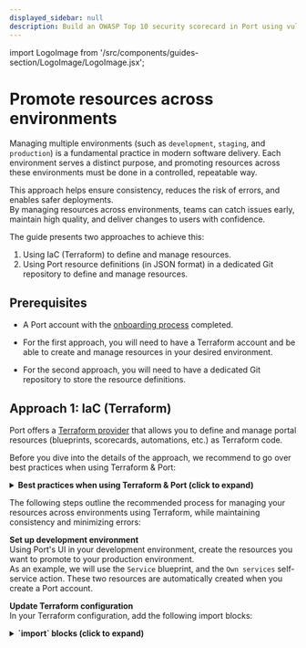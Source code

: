 ```yaml
---
displayed_sidebar: null
description: Build an OWASP Top 10 security scorecard in Port using vulnerability data from Snyk.
---
```


import LogoImage from '/src/components/guides-section/LogoImage/LogoImage.jsx';

# Promote resources across environments

Managing multiple environments (such as `development`, `staging`, and `production`) is a fundamental practice in modern software delivery. Each environment serves a distinct purpose, and promoting resources across these environments must be done in a controlled, repeatable way.

This approach helps ensure consistency, reduces the risk of errors, and enables safer deployments.  
By managing resources across environments, teams can catch issues early, maintain high quality, and deliver changes to users with confidence.

The guide presents two approaches to achieve this:

1. Using IaC (Terraform) to define and manage resources.
2. Using Port resource definitions (in JSON format) in a dedicated Git repository to define and manage resources.

## Prerequisites

- A Port account with the [onboarding process](https://docs.port.io/getting-started/overview) completed.

- For the first approach, you will need to have a Terraform account and be able to create and manage resources in your desired environment.

- For the second approach, you will need to have a dedicated Git repository to store the resource definitions.

## Approach 1: IaC (Terraform)

Port offers a [Terraform provider](https://registry.terraform.io/providers/port-labs/port/latest/docs) that allows you to define and manage portal resources (blueprints, scorecards, automations, etc.) as Terraform code.

Before you dive into the details of the approach, we recommend to go over best practices when using Terraform & Port:

<details>
<summary><b>Best practices when using Terraform & Port (click to expand)</b></summary>

1. **Define Terraform scope**  
   Decide which resources you want to manage with Terraform (e.g. pages, catalog, integrations). Use Terraform for resources you already manage as code (cloud accounts, databases, Lambdas).  
   For data sourced from other systems, prefer Port’s native integrations (GitHub, Kubernetes, cloud providers, Terraform Cloud) to keep data up to date. It’s often easiest to start with the UI, then transition to Terraform using the [Import Generator](https://github.com/port-experimental/terraform-import-generator).

2. **Pin and configure the provider**  
   - Pin provider versions (e.g., `~> 2.x`) and upgrade intentionally.
   - Obtain your Port client ID & client secret, and choose the EU/US API base URL that matches your account region. See [documentation](https://docs.port.io/build-your-software-catalog/custom-integration/iac/terraform/) for more details.
   - Follow standard Terraform practice to configure the provider, like aliases and inheritance. 

3. **Structure your repository and state**  
   - Use a remote backend with state locking (e.g., Terraform Cloud, S3+DynamoDB) to prevent conflicts.
   - Separate state files per environment (prod, stage) and enforce plan/apply gates in CI.

4. **Model catalog as code with `port_blueprint`**  
   Define blueprints in Terraform so your catalog schema (properties, relations, calculations, etc.) is versioned and reviewable. Refer to documentation for examples covering all property types and advanced features like mirror and calculation properties.

5. **Manage entities with `port_entity`**  
   - Define entities with all of their relevant properties.  
   The provider uses a create/override strategy: any property omitted in Terraform will be reset to empty.  
   - Always model the full desired entity shape in code.  
   - Use registry options like `create_missing_related_entities`, and fields such as `teams` and `run_id` for traceability.

6. **Extend system blueprints properly**  
   `User` and `Team` are system blueprints—extend them using `port_system_blueprint` (not `port_blueprint`) and import them to state before making changes. Supported from provider `v2.2.0`.

7. **Import existing resources before management**  
   If a resource already exists (via UI or integration), import it to state before managing with Terraform.  
   - Blueprints: `terraform import port_blueprint.my "blueprintId"`  
   - Entities: `terraform import port_entity.my "blueprintId:entityId"`  
   - For other resources (scorecards, actions, webhooks, integrations), refer to the [documentation](https://docs.port.io/build-your-software-catalog/custom-integration/iac/terraform/#import-existing-data-to-the-terraform-state) for import forms.

8. **Define self-service actions and permissions in code**  
   Use `port_action` to codify self-service experiences (inputs, triggers, conditions).  
   For actions that invoke Terraform (e.g., GitHub workflow, Terraform Cloud run), store credentials in Port secrets or use an execution agent.

9. **Manage integrations declaratively**  
   Use `port_integration` to manage configuration and mappings for existing integrations.  
   Import by installation ID, then manage mapping in code.

10. **Promote changes safely**  
   Follow standard Terraform best practices: run `terraform validate` and `plan` in CI, and require peer review before running `apply`.  
   Optionally, expose “plan & apply” as a Port action for controlled no-code provisioning flows (e.g., a user [requests an S3 bucket](https://docs.port.io/guides/all/terraform-plan-and-apply-aws-resource/), the action runs Terraform and writes the entity back).

11. **Separate regions, accounts, and environments**  
   For multiple Port accounts or regions (EU/US), set the correct `base_url` per environment or use provider aliases. Avoid mixing resources across environments.

12. **Handle evolution and breaking changes deliberately**  
   For refactors (e.g., renaming properties or relations), use dedicated API endpoints and plan changes carefully to avoid breaking dependencies, especially when multiple blueprints or entities are involved.

</details>

The following steps outline the recommended process for managing your resources across environments using Terraform, while maintaining consistency and minimizing errors:

**Set up development environment**  
   Using Port's UI in your development environment, create the resources you want to promote to your production environment.  
   As an example, we will use the `Service` blueprint, and the `Own services` self-service action. These two resources are automatically created when you create a Port account.

**Update Terraform configuration**  
   In your Terraform configuration, add the following import blocks:

   <details>
   <summary><b>`import` blocks (click to expand)</b></summary>
    ```hcl showLineNumbers
    terraform {
      required_providers {
        port = {
          source  = "port-labs/port-labs"
          version = "~> 2.0.3"
        }
      }
    }

    provider "port" {
      client_id = "{YOUR CLIENT ID}"     # or set the environment variable PORT_CLIENT_ID
      secret    = "{YOUR CLIENT SECRET}" # or set the environment variable PORT_CLIENT_SECRET
      base_url  = "https://api.getport.io"
    }

    import {
      id = "set_ownership"
      to = port_action.own_services
    }

    import {
      id = "service"
      to = port_blueprint.service
    }
    ```
    </details>

**Generate Terraform configuration**  
   Using the Terraform CLI, generate configuration files from the resources created in your development environment:
   
   ```bash showLineNumbers
   terraform init
   terraform plan -generate-config-out=generated.tf
   ```

**Validate the configuration**  
   Check the resulting `generated.tf` file, ensuring it includes the desired configuration for both the `Own services` and `Service` resources.

**Copy and adjust for Production**  
   - Copy the `generated.tf` file to your production environment.
   - Remove the provider blocks - since the provider is usually set at a higher level, remove the `provider = port-labs` lines from both resources.
   - Remove null properties - clean up the configuration by removing all properties that are set to `null`.

**Apply Changes in Production**  
   Before applying any changes, run `terraform plan` in your production environment to view the planned changes and ensure everything is set up correctly.
   
   Once you're satisfied with the plan, run `terraform apply` to apply the changes to your production environment.

:::info Sync changes between UI and IaC

After `import`ing, any changes made to the UI will not be automatically reflected in your IaC configuration.  
To sync changes, you can:
- Refrain from using the UI to change resources that are configured with IaC, and only use IaC to make changes.
- Remember to always update the relevant IaC files after making changes via the UI.

:::

### Dependency management

#### Dynamic referencing

If you have dependencies between two or more resources, you will need to manually handle them using dynamic referencing.

For example, a self-service action that creates new instances of a blueprint will depend on that blueprint.  
In such a case, use dynamic referencing instead of hardcoding the blueprint identifier:

```hcl showLineNumbers
resource "port_action" "scaffold_a_new_service" {
  identifier                    = "scaffold_a_new_service"
  required_approval             = "false"
  self_service_trigger = {
    # highlight-next-line
    blueprint_identifier = port_blueprint.service.identifier # instead of "service"
    operation            = "DAY-2"
    user_properties = {
    }
  }
…
}
```

#### Resource creation order

When resources depend on each other, Terraform may attempt to create them in the wrong order, leading to dependency errors. You can resolve this using the `depends_on` meta-argument to explicitly define the order of resource creation.

For example, if you have two blueprints where one has a relation to the other, you can ensure proper creation order:

```hcl showLineNumbers
resource "port_blueprint" "githubRepository" {
  identifier = "githubRepository"
  title      = "GitHub Repository"
  # ... other configuration
}

resource "port_blueprint" "service" {
  identifier = "service"
  title      = "Service"
  
  relations = {
    "repository" = {
      title = "Repository"
      target = "githubRepository"
    }
  }
  
  # highlight-next-line
  depends_on = [port_blueprint.githubRepository]
}
```

The `depends_on` meta-argument ensures that:
- The `githubRepository` blueprint is created first
- The `service` blueprint is created after the `githubRepository` blueprint, allowing the relation to be properly established

**Note:** Use `depends_on` sparingly and only when Terraform cannot automatically infer dependencies from resource references. Overuse can make your configuration harder to maintain and may hide implicit dependencies.

## Approach 2: JSON definitions (GitOps)

Being an API-first solution, Port allows you to define portal resources (blueprints, scorecards, automations, etc.) as JSON objects.  
This approach demonstrates how to manage your resource definitions in a dedicated Git repository.

1. **Organize your Git repository**  
   In your dedicated Git repository, create a folder for each environment you want to manage (e.g. `development`, `production`, etc.).  
   In each environment folder, create a folder for each resource type (e.g. `blueprints`, `scorecards`, `automations`, etc.).  
   
2. **Set up development environment**  
   - Using Port's UI in your development environment, create the resources you want to promote to your production environment.  

   - Save the resource definitions to a JSON file. This can be done in the following ways:
     - Using [Port's API](https://docs.port.io/api-reference/port-api), call the relevant GET endpoint to retrieve the definition/s of the desired resource type.  
     - Using Port's UI, click on the `...` button in the top right corner of a resource, then click `Edit`.  
      
   - Save your JSON definitions in the `development` folder in your Git repository.

3. **Promote to production environment**  
   - Copy the relevant JSON definitions to the `production` folder in your Git repository.
   - Using [Port's API](https://docs.port.io/api-reference/port-api), call the relevant POST endpoint to apply the resource definitions to your production environment.

:::info Dependency management

In some cases, resources may depend on each other. For example, **blueprint A** may have a relation to **blueprint B**, meaning that blueprint B must be created before blueprint A.

In such cases, you will need to manually handle the dependencies between resources and create them in the correct order.
:::

### Examples

#### Export data using a CI/CD workflow

Below are examples of CI/CD workflows that automatically export data from your development environment using Port's API and save it to your dedicated repository.

These workflows export resource definitions (such as blueprints, scorecards, and actions) from one of your Port environments using Port's API, and save them as JSON files in the dedicated repository under the appropriate environment folder.

**What these workflows do:**

- **Authenticate** with Port using your API credentials
- **Export** resource definitions (blueprints, scorecards, actions) from your Port environment
- **Save** the exported JSON files to your Git repository in organized folders (`development/blueprints/`, `development/scorecards/`, `development/actions/`)
- **Commit** the changes back to your repository for version control

This creates a backup of your Port configuration and enables you to track changes over time. The exported files are saved in a structure that matches what the promotion workflows expect to find.

**Prerequisites**

Generate API credentials for your Port development environment and store them as CI/CD variables:
- GitHub: Repository secrets named `PORT_CLIENT_ID` and `PORT_CLIENT_SECRET`
- GitLab: Project variables named `PORT_CLIENT_ID` and `PORT_CLIENT_SECRET`
- Azure DevOps: Pipeline variables named `PORT_CLIENT_ID` and `PORT_CLIENT_SECRET`

import Tabs from '@theme/Tabs';
import TabItem from '@theme/TabItem';

<Tabs groupId="cicd-platform" queryString>
<TabItem value="github" label="GitHub workflow">

<details>
<summary><b>`export-port-data.yml` (click to expand)</b></summary>
```yaml showLineNumbers
name: Export Port Data to Repository

on:
  workflow_dispatch:
    inputs:
      export_type:
        description: 'Type of data to export'
        required: true
        type: choice
        options:
          - all
          - blueprints
          - scorecards
          - actions
      blueprint_filter:
        description: 'Specific blueprint to export (optional)'
        required: false
        type: string

env:
  PORT_API_URL: "https://api.getport.io/v1"
  EXPORT_DIR: "development"

jobs:
  export-port-data:
    runs-on: ubuntu-latest
    
    steps:
      - name: Checkout repository
        uses: actions/checkout@v4
        with:
          token: ${{ secrets.GITHUB_TOKEN }}
          
      - name: Setup Node.js
        uses: actions/setup-node@v4
        with:
          node-version: '18'
          
      - name: Install dependencies
        run: |
          npm install -g jq
          
      - name: Get Port Access Token
        id: get_token
        run: |
          echo "Getting Port access token..."
          access_token=$(curl --location --request POST 'https://api.getport.io/v1/auth/access_token' \
            --header 'Content-Type: application/json' \
            --data-raw '{
                "clientId": "${{ secrets.PORT_CLIENT_ID }}",
                "clientSecret": "${{ secrets.PORT_CLIENT_SECRET }}"
            }' | jq '.accessToken' | sed 's/"//g')
          
          if [ -z "$access_token" ] || [ "$access_token" = "null" ]; then
            echo "Failed to get access token"
            exit 1
          fi
          
          echo "access_token=$access_token" >> $GITHUB_ENV
          echo "✅ Successfully obtained access token"
          
      - name: Create export directories
        run: |
          mkdir -p $EXPORT_DIR/blueprints
          mkdir -p $EXPORT_DIR/scorecards
          mkdir -p $EXPORT_DIR/actions
          echo "Created export directories for resource types"
          
      - name: Export Blueprints
        if: ${{ github.event.inputs.export_type == 'blueprints' || github.event.inputs.export_type == 'all' }}
        run: |
          echo "📋 Exporting blueprints..."
          
          # Get all blueprints
          blueprints_response=$(curl -X GET "$PORT_API_URL/blueprints" \
            -H "Authorization: Bearer ${{ env.access_token }}" \
            -H "Content-Type: application/json")
          
          if [ $? -eq 0 ] && [ -n "$blueprints_response" ]; then
            echo "$blueprints_response" | jq '.' > "$EXPORT_DIR/blueprints/blueprints.json"
            
            # Count blueprints
            blueprint_count=$(echo "$blueprints_response" | jq '.blueprints | length')
            echo "✅ Exported $blueprint_count blueprints"
            
            # Export individual blueprint definitions if requested
            if [ -n "${{ github.event.inputs.blueprint_filter }}" ]; then
              blueprint_id="${{ github.event.inputs.blueprint_filter }}"
              echo "📄 Exporting detailed definition for blueprint: $blueprint_id"
              
              blueprint_detail=$(curl -X GET "$PORT_API_URL/blueprints/$blueprint_id" \
                -H "Authorization: Bearer ${{ env.access_token }}" \
                -H "Content-Type: application/json")
              
              if [ $? -eq 0 ] && [ -n "$blueprint_detail" ]; then
                echo "$blueprint_detail" | jq '.' > "$EXPORT_DIR/blueprints/$blueprint_id.json"
                echo "✅ Exported detailed definition for blueprint: $blueprint_id"
              fi
            fi
          else
            echo "❌ Failed to export blueprints"
            exit 1
          fi
          
      - name: Export Scorecards
        if: ${{ github.event.inputs.export_type == 'scorecards' || github.event.inputs.export_type == 'all' }}
        run: |
          echo "📊 Exporting scorecards..."
          
          scorecards_response=$(curl -X GET "$PORT_API_URL/scorecards" \
            -H "Authorization: Bearer ${{ env.access_token }}" \
            -H "Content-Type: application/json")
          
          if [ $? -eq 0 ] && [ -n "$scorecards_response" ]; then
            echo "$scorecards_response" | jq '.' > "$EXPORT_DIR/scorecards/scorecards.json"
            
            scorecard_count=$(echo "$scorecards_response" | jq '.scorecards | length')
            echo "✅ Exported $scorecard_count scorecards"
          else
            echo "❌ Failed to export scorecards"
            exit 1
          fi
          
      - name: Export Actions
        if: ${{ github.event.inputs.export_type == 'actions' || github.event.inputs.export_type == 'all' }}
        run: |
          echo "⚡ Exporting actions..."
          
          actions_response=$(curl -X GET "$PORT_API_URL/actions" \
            -H "Authorization: Bearer ${{ env.access_token }}" \
            -H "Content-Type: application/json")
          
          if [ $? -eq 0 ] && [ -n "$actions_response" ]; then
            echo "$actions_response" | jq '.' > "$EXPORT_DIR/actions/actions.json"
            
            action_count=$(echo "$actions_response" | jq '.actions | length')
            echo "✅ Exported $action_count actions"
          else
            echo "❌ Failed to export actions"
            exit 1
          fi
          
      - name: Commit exported data
        run: |
          echo "💾 Committing exported data to repository..."
          
          git config --local user.email "action@github.com"
          git config --local user.name "GitHub Action"
          
          git add "$EXPORT_DIR/"
          
          if git diff --staged --quiet; then
            echo "ℹ️ No changes to commit"
          else
            git commit -m "Export Port data

            - Export type: ${{ github.event.inputs.export_type }}
            - Blueprint filter: ${{ github.event.inputs.blueprint_filter || 'None' }}
            - GitHub run: ${{ github.run_id }}"
            
            git push
            echo "✅ Exported data committed to repository"
          fi
```
</details>

**Usage (GitHub CLI):**
```bash
# Export all blueprints, scorecards, and actions
gh workflow run export-port-data.yml -f export_type=all

# Export specific blueprint
gh workflow run export-port-data.yml \
  -f export_type=blueprints \
  -f blueprint_filter=service
```

</TabItem>
<TabItem value="gitlab" label="GitLab pipeline">

<details>
<summary><b>`.gitlab-ci.yml` (click to expand)</b></summary>
```yaml showLineNumbers
stages:
  - export

variables:
  PORT_API_URL: "https://api.getport.io/v1"
  EXPORT_DIR: "development"

export-port-data:
  stage: export
  image: node:18
  rules:
    - if: $CI_PIPELINE_SOURCE == "web"
  variables:
    EXPORT_TYPE: $EXPORT_TYPE
    BLUEPRINT_FILTER: $BLUEPRINT_FILTER
  before_script:
    - npm install -g jq
    - git config --global user.email "gitlab-ci@gitlab.com"
    - git config --global user.name "GitLab CI"
  script:
    - echo "Getting Port access token..."
    - |
      access_token=$(curl --location --request POST 'https://api.getport.io/v1/auth/access_token' \
        --header 'Content-Type: application/json' \
        --data-raw '{
            "clientId": "${PORT_CLIENT_ID}",
            "clientSecret": "${PORT_CLIENT_SECRET}"
        }' | jq '.accessToken' | sed 's/"//g')
      
      if [ -z "$access_token" ] || [ "$access_token" = "null" ]; then
        echo "Failed to get access token"
        exit 1
      fi
      
      echo "access_token=$access_token" >> $GITHUB_ENV
      echo "✅ Successfully obtained access token"
    - mkdir -p $EXPORT_DIR/blueprints
    - mkdir -p $EXPORT_DIR/scorecards
    - mkdir -p $EXPORT_DIR/actions
    - echo "Created export directories for resource types"
    - |
      if [ "$EXPORT_TYPE" = "blueprints" ] || [ "$EXPORT_TYPE" = "all" ]; then
        echo "📋 Exporting blueprints..."
        
        blueprints_response=$(curl -X GET "$PORT_API_URL/blueprints" \
          -H "Authorization: Bearer $access_token" \
          -H "Content-Type: application/json")
        
        if [ $? -eq 0 ] && [ -n "$blueprints_response" ]; then
          echo "$blueprints_response" | jq '.' > "$EXPORT_DIR/blueprints/blueprints.json"
          
          blueprint_count=$(echo "$blueprints_response" | jq '.blueprints | length')
          echo "✅ Exported $blueprint_count blueprints"
          
          if [ -n "$BLUEPRINT_FILTER" ]; then
            blueprint_id="$BLUEPRINT_FILTER"
            echo "📄 Exporting detailed definition for blueprint: $blueprint_id"
            
            blueprint_detail=$(curl -X GET "$PORT_API_URL/blueprints/$blueprint_id" \
              -H "Authorization: Bearer $access_token" \
              -H "Content-Type: application/json")
            
            if [ $? -eq 0 ] && [ -n "$blueprint_detail" ]; then
              echo "$blueprint_detail" | jq '.' > "$EXPORT_DIR/blueprints/$blueprint_id.json"
              echo "✅ Exported detailed definition for blueprint: $blueprint_id"
            fi
          fi
        else
          echo "❌ Failed to export blueprints"
          exit 1
        fi
      fi
    - |
      if [ "$EXPORT_TYPE" = "scorecards" ] || [ "$EXPORT_TYPE" = "all" ]; then
        echo "📊 Exporting scorecards..."
        
        scorecards_response=$(curl -X GET "$PORT_API_URL/scorecards" \
          -H "Authorization: Bearer $access_token" \
          -H "Content-Type: application/json")
        
        if [ $? -eq 0 ] && [ -n "$scorecards_response" ]; then
          echo "$scorecards_response" | jq '.' > "$EXPORT_DIR/scorecards/scorecards.json"
          
          scorecard_count=$(echo "$scorecards_response" | jq '.scorecards | length')
          echo "✅ Exported $scorecard_count scorecards"
        else
          echo "❌ Failed to export scorecards"
          exit 1
        fi
      fi
    - |
      if [ "$EXPORT_TYPE" = "actions" ] || [ "$EXPORT_TYPE" = "all" ]; then
        echo "⚡ Exporting actions..."
        
        actions_response=$(curl -X GET "$PORT_API_URL/actions" \
          -H "Authorization: Bearer $access_token" \
          -H "Content-Type: application/json")
        
        if [ $? -eq 0 ] && [ -n "$actions_response" ]; then
          echo "$actions_response" | jq '.' > "$EXPORT_DIR/actions/actions.json"
          
          action_count=$(echo "$actions_response" | jq '.actions | length')
          echo "✅ Exported $action_count actions"
        else
          echo "❌ Failed to export actions"
          exit 1
        fi
      fi
    - echo "💾 Committing exported data to repository..."
    - git add "$EXPORT_DIR/"
    - |
      if git diff --staged --quiet; then
        echo "ℹ️ No changes to commit"
      else
        git commit -m "Export Port data

        - Export type: $EXPORT_TYPE
        - Blueprint filter: ${BLUEPRINT_FILTER:-None}
        - GitLab pipeline: $CI_PIPELINE_ID"
        
        git push origin $CI_COMMIT_REF_NAME
        echo "✅ Exported data committed to repository"
      fi
```
</details>

**Usage:**
1. Go to **CI/CD > Pipelines** in your GitLab project
2. Click **Run pipeline**
3. Set variables:
   - `EXPORT_TYPE`: `all`, `blueprints`, `scorecards`, or `actions`
   - `BLUEPRINT_FILTER`: (optional) specific blueprint identifier

</TabItem>
<TabItem value="azure" label="Azure DevOps pipeline">

<details>
<summary><b>`azure-pipelines.yml` (click to expand)</b></summary>
```yaml showLineNumbers
trigger: none

variables:
  PORT_API_URL: 'https://api.getport.io/v1'
  EXPORT_DIR: 'development'

pool:
  vmImage: 'ubuntu-latest'

parameters:
- name: exportType
  displayName: 'Type of data to export'
  type: string
  default: 'all'
  values:
  - all
  - blueprints
  - scorecards
  - actions
- name: blueprintFilter
  displayName: 'Specific blueprint to export (optional)'
  type: string
  default: ''

stages:
- stage: ExportPortData
  displayName: 'Export Port Data'
  jobs:
  - job: ExportJob
    displayName: 'Export Port Data to Repository'
    steps:
    - task: NodeTool@0
      displayName: 'Use Node.js 18'
      inputs:
        versionSpec: '18.x'
    
    - script: |
        npm install -g jq
      displayName: 'Install dependencies'
    
    - script: |
        echo "Getting Port access token..."
        access_token=$(curl --location --request POST 'https://api.getport.io/v1/auth/access_token' \
          --header 'Content-Type: application/json' \
          --data-raw '{
              "clientId": "$(PORT_CLIENT_ID)",
              "clientSecret": "$(PORT_CLIENT_SECRET)"
          }' | jq '.accessToken' | sed 's/"//g')
        
        if [ -z "$access_token" ] || [ "$access_token" = "null" ]; then
          echo "Failed to get access token"
          exit 1
        fi
        
        echo "access_token=$access_token" >> $GITHUB_ENV
        echo "✅ Successfully obtained access token"
      displayName: 'Get Port Access Token'
    
    - script: |
        mkdir -p $(EXPORT_DIR)/blueprints
        mkdir -p $(EXPORT_DIR)/scorecards
        mkdir -p $(EXPORT_DIR)/actions
        echo "Created export directories for resource types"
      displayName: 'Create export directories'
    
    - script: |
        if [ "$(exportType)" = "blueprints" ] || [ "$(exportType)" = "all" ]; then
          echo "📋 Exporting blueprints..."
          
          blueprints_response=$(curl -X GET "$(PORT_API_URL)/blueprints" \
            -H "Authorization: Bearer $access_token" \
            -H "Content-Type: application/json")
          
          if [ $? -eq 0 ] && [ -n "$blueprints_response" ]; then
            echo "$blueprints_response" | jq '.' > "$(EXPORT_DIR)/blueprints/blueprints.json"
            
            blueprint_count=$(echo "$blueprints_response" | jq '.blueprints | length')
            echo "✅ Exported $blueprint_count blueprints"
            
            if [ -n "$(blueprintFilter)" ]; then
              blueprint_id="$(blueprintFilter)"
              echo "📄 Exporting detailed definition for blueprint: $blueprint_id"
              
              blueprint_detail=$(curl -X GET "$(PORT_API_URL)/blueprints/$blueprint_id" \
                -H "Authorization: Bearer $access_token" \
                -H "Content-Type: application/json")
              
              if [ $? -eq 0 ] && [ -n "$blueprint_detail" ]; then
                echo "$blueprint_detail" | jq '.' > "$(EXPORT_DIR)/blueprints/$blueprint_id.json"
                echo "✅ Exported detailed definition for blueprint: $blueprint_id"
              fi
            fi
          else
            echo "❌ Failed to export blueprints"
            exit 1
          fi
        fi
      displayName: 'Export Blueprints'
    
    - script: |
        if [ "$(exportType)" = "scorecards" ] || [ "$(exportType)" = "all" ]; then
          echo "📊 Exporting scorecards..."
          
          scorecards_response=$(curl -X GET "$(PORT_API_URL)/scorecards" \
            -H "Authorization: Bearer $access_token" \
            -H "Content-Type: application/json")
          
          if [ $? -eq 0 ] && [ -n "$scorecards_response" ]; then
            echo "$scorecards_response" | jq '.' > "$(EXPORT_DIR)/scorecards/scorecards.json"
            
            scorecard_count=$(echo "$scorecards_response" | jq '.scorecards | length')
            echo "✅ Exported $scorecard_count scorecards"
          else
            echo "❌ Failed to export scorecards"
            exit 1
          fi
        fi
      displayName: 'Export Scorecards'
    
    - script: |
        if [ "$(exportType)" = "actions" ] || [ "$(exportType)" = "all" ]; then
          echo "⚡ Exporting actions..."
          
          actions_response=$(curl -X GET "$(PORT_API_URL)/actions" \
            -H "Authorization: Bearer $access_token" \
            -H "Content-Type: application/json")
          
          if [ $? -eq 0 ] && [ -n "$actions_response" ]; then
            echo "$actions_response" | jq '.' > "$(EXPORT_DIR)/actions/actions.json"
            
            action_count=$(echo "$actions_response" | jq '.actions | length')
            echo "✅ Exported $action_count actions"
          else
            echo "❌ Failed to export actions"
            exit 1
          fi
        fi
      displayName: 'Export Actions'
    
    - script: |
        echo "💾 Committing exported data to repository..."
        
        git config --global user.email "azure-pipelines@azure.com"
        git config --global user.name "Azure Pipelines"
        
        git add "$(EXPORT_DIR)/"
        
        if git diff --staged --quiet; then
          echo "ℹ️ No changes to commit"
        else
          git commit -m "Export Port data

          - Export type: $(exportType)
          - Blueprint filter: $(blueprintFilter)
          - Azure pipeline: $(Build.BuildId)"
          
          git push origin $(Build.SourceBranchName)
          echo "✅ Exported data committed to repository"
        fi
      displayName: 'Commit exported data'
```
</details>

**Usage:**
1. Go to **Pipelines** in your Azure DevOps project
2. Click **Run pipeline** on your pipeline
3. Set parameters:
   - `exportType`: `all`, `blueprints`, `scorecards`, or `actions`
   - `blueprintFilter`: (optional) specific blueprint identifier

</TabItem>
</Tabs>

---

#### Promote resources using a CI/CD workflow

Below are examples of CI/CD workflows that automate the promotion of resources from a development environment to a production environment.

**What these workflows do:**

- **Validate** JSON files in your development folder to ensure they're properly formatted
- **Copy** resource definitions from the development folder to the production folder in your repository
- **Apply** the resource definitions to your production Port environment using the Port API
- **Commit** the promoted resources back to your repository for audit trail

This automates the promotion process and ensures consistency between your development and production environments.

**Prerequisites**

Before using these workflows, make sure to:

1. **Set up CI/CD credentials:**
   - `PORT_PRODUCTION_TOKEN`: Your Port API token for the production environment.
   - GitHub: Store as repository secrets
   - GitLab: Store as project variables  
   - Azure DevOps: Store as pipeline variables

2. **Configure Port API tokens:**
   - Generate API tokens for your production Port environment.
   - Store them securely in your CI/CD platform.

3. **Organize your repository structure:**
   - Create `development/` and `production/` folders.
   - Add subfolders for each resource type (`blueprints/`, `scorecards/`, `actions/`).  
   The structure of the repository should look something like this:

      <details>
      <summary><b>Repository structure (click to expand)</b></summary>

      ```
      ├── .github/
      │   └── workflows/
      │       └── promote-to-production.yml
      ├── development/
      │   ├── blueprints/
      │   │   ├── service.json
      │   │   └── microservice.json
      │   ├── scorecards/
      │   │   └── security-scorecard.json
      │   └── actions/
      │       └── deploy-service.json
      └── production/
          ├── blueprints/
          ├── scorecards/
          └── actions/
      ```
      </details>

<Tabs groupId="cicd-platform-promote" queryString>
<TabItem value="github" label="GitHub Actions">

**Workflow file**

<details>
<summary><b>`promote-to-production.yml` (click to expand)</b></summary>
```yaml showLineNumbers
name: Promote Resources from Development to Production

on:
  workflow_dispatch:
    inputs:
      resource_type:
        description: 'Type of resource to promote'
        required: true
        type: choice
        options:
          - blueprints
          - scorecards
          - actions
          - all
      resource_name:
        description: 'Specific resource name (optional, leave empty for all)'
        required: false
        type: string

env:
  PORT_API_URL: "https://api.getport.io/v1"

jobs:
  promote-resources:
    runs-on: ubuntu-latest
    
    steps:
      - name: Checkout repository
        uses: actions/checkout@v4
        
      - name: Setup Node.js
        uses: actions/setup-node@v4
        with:
          node-version: '18'
          
      - name: Install dependencies
        run: |
          npm install -g jq
          
      - name: Validate development resources
        run: |
          echo "Validating development resources..."
          for file in development/**/*.json; do
            if [ -f "$file" ]; then
              echo "Validating $file"
              jq empty "$file" || (echo "Invalid JSON in $file" && exit 1)
            fi
          done
          
      - name: Promote Blueprints
        if: ${{ github.event.inputs.resource_type == 'blueprints' || github.event.inputs.resource_type == 'all' }}
        run: |
          echo "Promoting blueprints..."
          
          if [ -n "${{ github.event.inputs.resource_name }}" ]; then
            # Promote specific blueprint
            file="development/blueprints/${{ github.event.inputs.resource_name }}.json"
            if [ -f "$file" ]; then
              echo "Promoting blueprint: ${{ github.event.inputs.resource_name }}"
              
              # Copy to production folder
              cp "$file" "production/blueprints/"
              
              # Apply to Port production environment
              curl -X POST "$PORT_API_URL/blueprints" \
                -H "Authorization: Bearer ${{ secrets.PORT_PRODUCTION_TOKEN }}" \
                -H "Content-Type: application/json" \
                -d @"$file"
            else
              echo "Blueprint file not found: $file"
              exit 1
            fi
          else
            # Promote all blueprints
            for file in development/blueprints/*.json; do
              if [ -f "$file" ]; then
                filename=$(basename "$file")
                echo "Promoting blueprint: $filename"
                
                # Copy to production folder
                cp "$file" "production/blueprints/"
                
                # Apply to Port production environment
                curl -X POST "$PORT_API_URL/blueprints" \
                  -H "Authorization: Bearer ${{ secrets.PORT_PRODUCTION_TOKEN }}" \
                  -H "Content-Type: application/json" \
                  -d @"$file"
              fi
            done
          fi
          
      - name: Promote Scorecards
        if: ${{ github.event.inputs.resource_type == 'scorecards' || github.event.inputs.resource_type == 'all' }}
        run: |
          echo "Promoting scorecards..."
          
          if [ -n "${{ github.event.inputs.resource_name }}" ]; then
            # Promote specific scorecard
            file="development/scorecards/${{ github.event.inputs.resource_name }}.json"
            if [ -f "$file" ]; then
              echo "Promoting scorecard: ${{ github.event.inputs.resource_name }}"
              
              # Copy to production folder
              cp "$file" "production/scorecards/"
              
              # Apply to Port production environment
              curl -X POST "$PORT_API_URL/scorecards" \
                -H "Authorization: Bearer ${{ secrets.PORT_PRODUCTION_TOKEN }}" \
                -H "Content-Type: application/json" \
                -d @"$file"
            else
              echo "Scorecard file not found: $file"
              exit 1
            fi
          else
            # Promote all scorecards
            for file in development/scorecards/*.json; do
              if [ -f "$file" ]; then
                filename=$(basename "$file")
                echo "Promoting scorecard: $filename"
                
                # Copy to production folder
                cp "$file" "production/scorecards/"
                
                # Apply to Port production environment
                curl -X POST "$PORT_API_URL/scorecards" \
                  -H "Authorization: Bearer ${{ secrets.PORT_PRODUCTION_TOKEN }}" \
                  -H "Content-Type: application/json" \
                  -d @"$file"
              fi
            done
          fi
          
      - name: Promote Actions
        if: ${{ github.event.inputs.resource_type == 'actions' || github.event.inputs.resource_type == 'all' }}
        run: |
          echo "Promoting actions..."
          
          if [ -n "${{ github.event.inputs.resource_name }}" ]; then
            # Promote specific action
            file="development/actions/${{ github.event.inputs.resource_name }}.json"
            if [ -f "$file" ]; then
              echo "Promoting action: ${{ github.event.inputs.resource_name }}"
              
              # Copy to production folder
              cp "$file" "production/actions/"
              
              # Apply to Port production environment
              curl -X POST "$PORT_API_URL/actions" \
                -H "Authorization: Bearer ${{ secrets.PORT_PRODUCTION_TOKEN }}" \
                -H "Content-Type: application/json" \
                -d @"$file"
            else
              echo "Action file not found: $file"
              exit 1
            fi
          else
            # Promote all actions
            for file in development/actions/*.json; do
              if [ -f "$file" ]; then
                filename=$(basename "$file")
                echo "Promoting action: $filename"
                
                # Copy to production folder
                cp "$file" "production/actions/"
                
                # Apply to Port production environment
                curl -X POST "$PORT_API_URL/actions" \
                  -H "Authorization: Bearer ${{ secrets.PORT_PRODUCTION_TOKEN }}" \
                  -H "Content-Type: application/json" \
                  -d @"$file"
              fi
            done
          fi
          
      - name: Commit promoted resources
        run: |
          git config --local user.email "action@github.com"
          git config --local user.name "GitHub Action"
          git add production/
          
          if git diff --staged --quiet; then
            echo "No changes to commit"
          else
            git commit -m "Promote ${{ github.event.inputs.resource_type }} to production"
            git push
          fi
          
      - name: Create deployment summary
        run: |
          echo "## 🚀 Resource Promotion Summary" >> $GITHUB_STEP_SUMMARY
          echo "" >> $GITHUB_STEP_SUMMARY
          echo "**Resource Type:** ${{ github.event.inputs.resource_type }}" >> $GITHUB_STEP_SUMMARY
          
          if [ -n "${{ github.event.inputs.resource_name }}" ]; then
            echo "**Resource Name:** ${{ github.event.inputs.resource_name }}" >> $GITHUB_STEP_SUMMARY
          else
            echo "**Resource Name:** All resources of type" >> $GITHUB_STEP_SUMMARY
          fi
          
          echo "**Environment:** Production" >> $GITHUB_STEP_SUMMARY
          echo "**Status:** ✅ Successfully promoted" >> $GITHUB_STEP_SUMMARY
```
</details>

**Usage:**

1. **Manual trigger:**  
Go to the `Actions` tab in your GitHub repository and manually trigger the workflow, selecting the resource type and optionally a specific resource name.

2. **Promote specific resource:**
   ```bash
   # Trigger via GitHub CLI
   gh workflow run promote-to-production.yml \
     -f resource_type=blueprints \
     -f resource_name=service
   ```

3. **Promote all resources of a type:**
   ```bash
   # Promote all blueprints
   gh workflow run promote-to-production.yml \
     -f resource_type=blueprints
   ```

</TabItem>
<TabItem value="gitlab" label="GitLab CI">

**Workflow file**

<details>
<summary><b>`.gitlab-ci.yml` (click to expand)</b></summary>
```yaml showLineNumbers
stages:
  - promote

variables:
  PORT_API_URL: "https://api.getport.io/v1"

promote-resources:
  stage: promote
  image: node:18
  rules:
    - if: $CI_PIPELINE_SOURCE == "web"
  variables:
    RESOURCE_TYPE: $RESOURCE_TYPE
    RESOURCE_NAME: $RESOURCE_NAME
  before_script:
    - npm install -g jq
    - git config --global user.email "gitlab-ci@gitlab.com"
    - git config --global user.name "GitLab CI"
  script:
    - echo "Validating development resources..."
    - |
      for file in development/**/*.json; do
        if [ -f "$file" ]; then
          echo "Validating $file"
          jq empty "$file" || (echo "Invalid JSON in $file" && exit 1)
        fi
      done
    - |
      if [ "$RESOURCE_TYPE" = "blueprints" ] || [ "$RESOURCE_TYPE" = "all" ]; then
        echo "Promoting blueprints..."
        
        if [ -n "$RESOURCE_NAME" ]; then
          file="development/blueprints/$RESOURCE_NAME.json"
          if [ -f "$file" ]; then
            echo "Promoting blueprint: $RESOURCE_NAME"
            cp "$file" "production/blueprints/"
            curl -X POST "$PORT_API_URL/blueprints" \
              -H "Authorization: Bearer ${PORT_PRODUCTION_TOKEN}" \
              -H "Content-Type: application/json" \
              -d @"$file"
          else
            echo "Blueprint file not found: $file"
            exit 1
          fi
        else
          for file in development/blueprints/*.json; do
            if [ -f "$file" ]; then
              filename=$(basename "$file")
              echo "Promoting blueprint: $filename"
              cp "$file" "production/blueprints/"
              curl -X POST "$PORT_API_URL/blueprints" \
                -H "Authorization: Bearer ${PORT_PRODUCTION_TOKEN}" \
                -H "Content-Type: application/json" \
                -d @"$file"
            fi
          done
        fi
      fi
    - |
      if [ "$RESOURCE_TYPE" = "scorecards" ] || [ "$RESOURCE_TYPE" = "all" ]; then
        echo "Promoting scorecards..."
        
        if [ -n "$RESOURCE_NAME" ]; then
          file="development/scorecards/$RESOURCE_NAME.json"
          if [ -f "$file" ]; then
            echo "Promoting scorecard: $RESOURCE_NAME"
            cp "$file" "production/scorecards/"
            curl -X POST "$PORT_API_URL/scorecards" \
              -H "Authorization: Bearer ${PORT_PRODUCTION_TOKEN}" \
              -H "Content-Type: application/json" \
              -d @"$file"
          else
            echo "Scorecard file not found: $file"
            exit 1
          fi
        else
          for file in development/scorecards/*.json; do
            if [ -f "$file" ]; then
              filename=$(basename "$file")
              echo "Promoting scorecard: $filename"
              cp "$file" "production/scorecards/"
              curl -X POST "$PORT_API_URL/scorecards" \
                -H "Authorization: Bearer ${PORT_PRODUCTION_TOKEN}" \
                -H "Content-Type: application/json" \
                -d @"$file"
            fi
          done
        fi
      fi
    - |
      if [ "$RESOURCE_TYPE" = "actions" ] || [ "$RESOURCE_TYPE" = "all" ]; then
        echo "Promoting actions..."
        
        if [ -n "$RESOURCE_NAME" ]; then
          file="development/actions/$RESOURCE_NAME.json"
          if [ -f "$file" ]; then
            echo "Promoting action: $RESOURCE_NAME"
            cp "$file" "production/actions/"
            curl -X POST "$PORT_API_URL/actions" \
              -H "Authorization: Bearer ${PORT_PRODUCTION_TOKEN}" \
              -H "Content-Type: application/json" \
              -d @"$file"
          else
            echo "Action file not found: $file"
            exit 1
          fi
        else
          for file in development/actions/*.json; do
            if [ -f "$file" ]; then
              filename=$(basename "$file")
              echo "Promoting action: $filename"
              cp "$file" "production/actions/"
              curl -X POST "$PORT_API_URL/actions" \
                -H "Authorization: Bearer ${PORT_PRODUCTION_TOKEN}" \
                -H "Content-Type: application/json" \
                -d @"$file"
            fi
          done
        fi
      fi
    - git add production/
    - |
      if git diff --staged --quiet; then
        echo "No changes to commit"
      else
        git commit -m "Promote $RESOURCE_TYPE to production"
        git push origin $CI_COMMIT_REF_NAME
      fi
```
</details>

**Usage:**
1. Go to **CI/CD > Pipelines** in your GitLab project
2. Click **Run pipeline**
3. Set variables:
   - `RESOURCE_TYPE`: `blueprints`, `scorecards`, `actions`, or `all`
   - `RESOURCE_NAME`: (optional) specific resource name

</TabItem>
<TabItem value="azure" label="Azure DevOps">

**Workflow file**

<details>
<summary><b>`azure-pipelines.yml` (click to expand)</b></summary>
```yaml showLineNumbers
trigger: none

variables:
  PORT_API_URL: 'https://api.getport.io/v1'

pool:
  vmImage: 'ubuntu-latest'

parameters:
- name: resourceType
  displayName: 'Type of resource to promote'
  type: string
  default: 'all'
  values:
  - blueprints
  - scorecards
  - actions
  - all
- name: resourceName
  displayName: 'Specific resource name (optional)'
  type: string
  default: ''

stages:
- stage: PromoteResources
  displayName: 'Promote Resources to Production'
  jobs:
  - job: PromoteJob
    displayName: 'Promote Resources from Development to Production'
    steps:
    - task: NodeTool@0
      displayName: 'Use Node.js 18'
      inputs:
        versionSpec: '18.x'
    
    - script: |
        npm install -g jq
      displayName: 'Install dependencies'
    
    - script: |
        echo "Validating development resources..."
        for file in development/**/*.json; do
          if [ -f "$file" ]; then
            echo "Validating $file"
            jq empty "$file" || (echo "Invalid JSON in $file" && exit 1)
          fi
        done
      displayName: 'Validate development resources'
    
    - script: |
        if [ "$(resourceType)" = "blueprints" ] || [ "$(resourceType)" = "all" ]; then
          echo "Promoting blueprints..."
          
          if [ -n "$(resourceName)" ]; then
            file="development/blueprints/$(resourceName).json"
            if [ -f "$file" ]; then
              echo "Promoting blueprint: $(resourceName)"
              cp "$file" "production/blueprints/"
              curl -X POST "$(PORT_API_URL)/blueprints" \
                -H "Authorization: Bearer $(PORT_PRODUCTION_TOKEN)" \
                -H "Content-Type: application/json" \
                -d @"$file"
            else
              echo "Blueprint file not found: $file"
              exit 1
            fi
          else
            for file in development/blueprints/*.json; do
              if [ -f "$file" ]; then
                filename=$(basename "$file")
                echo "Promoting blueprint: $filename"
                cp "$file" "production/blueprints/"
                curl -X POST "$(PORT_API_URL)/blueprints" \
                  -H "Authorization: Bearer $(PORT_PRODUCTION_TOKEN)" \
                  -H "Content-Type: application/json" \
                  -d @"$file"
              fi
            done
          fi
        fi
      displayName: 'Promote Blueprints'
    
    - script: |
        if [ "$(resourceType)" = "scorecards" ] || [ "$(resourceType)" = "all" ]; then
          echo "Promoting scorecards..."
          
          if [ -n "$(resourceName)" ]; then
            file="development/scorecards/$(resourceName).json"
            if [ -f "$file" ]; then
              echo "Promoting scorecard: $(resourceName)"
              cp "$file" "production/scorecards/"
              curl -X POST "$(PORT_API_URL)/scorecards" \
                -H "Authorization: Bearer $(PORT_PRODUCTION_TOKEN)" \
                -H "Content-Type: application/json" \
                -d @"$file"
            else
              echo "Scorecard file not found: $file"
              exit 1
            fi
          else
            for file in development/scorecards/*.json; do
              if [ -f "$file" ]; then
                filename=$(basename "$file")
                echo "Promoting scorecard: $filename"
                cp "$file" "production/scorecards/"
                curl -X POST "$(PORT_API_URL)/scorecards" \
                  -H "Authorization: Bearer $(PORT_PRODUCTION_TOKEN)" \
                  -H "Content-Type: application/json" \
                  -d @"$file"
              fi
            done
          fi
        fi
      displayName: 'Promote Scorecards'
    
    - script: |
        if [ "$(resourceType)" = "actions" ] || [ "$(resourceType)" = "all" ]; then
          echo "Promoting actions..."
          
          if [ -n "$(resourceName)" ]; then
            file="development/actions/$(resourceName).json"
            if [ -f "$file" ]; then
              echo "Promoting action: $(resourceName)"
              cp "$file" "production/actions/"
              curl -X POST "$(PORT_API_URL)/actions" \
                -H "Authorization: Bearer $(PORT_PRODUCTION_TOKEN)" \
                -H "Content-Type: application/json" \
                -d @"$file"
            else
              echo "Action file not found: $file"
              exit 1
            fi
          else
            for file in development/actions/*.json; do
              if [ -f "$file" ]; then
                filename=$(basename "$file")
                echo "Promoting action: $filename"
                cp "$file" "production/actions/"
                curl -X POST "$(PORT_API_URL)/actions" \
                  -H "Authorization: Bearer $(PORT_PRODUCTION_TOKEN)" \
                  -H "Content-Type: application/json" \
                  -d @"$file"
              fi
            done
          fi
        fi
      displayName: 'Promote Actions'
    
    - script: |
        echo "Committing promoted resources..."
        
        git config --global user.email "azure-pipelines@azure.com"
        git config --global user.name "Azure Pipelines"
        
        git add production/
        
        if git diff --staged --quiet; then
          echo "No changes to commit"
        else
          git commit -m "Promote $(resourceType) to production"
          git push origin $(Build.SourceBranchName)
        fi
      displayName: 'Commit promoted resources'
```
</details>

**Usage:**
1. Go to **Pipelines** in your Azure DevOps project
2. Click **Run pipeline** on your pipeline
3. Set parameters:
   - `resourceType`: `blueprints`, `scorecards`, `actions`, or `all`
   - `resourceName`: (optional) specific resource name

</TabItem>
</Tabs>
